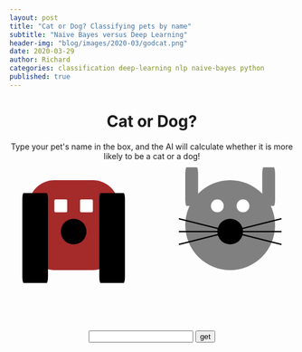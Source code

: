 ```yaml
---
layout: post
title: "Cat or Dog? Classifying pets by name"
subtitle: "Naive Bayes versus Deep Learning"
header-img: "blog/images/2020-03/godcat.png"
date: 2020-03-29
author: Richard
categories: classification deep-learning nlp naive-bayes python
published: true
---
```



<center><h1>Cat or Dog?</h1></center>
<center>Type your pet's name in the box, and the AI will calculate whether it is more likely to be a cat or a dog!</center>
<div style="display:flex; flex-direction:row; justify-content:center; align-items:center;
height: 300px;">
    <div id="dogPicture" style="    //background: #237449;
								  width : 300px;
								  height: 300px;
								  margin-right:25px;
								  margin-bottom:20px;
								  margin-top:20px;
								  transition: width 1s ease-in-out;
								  transition: height 1s ease-in-out;
">

<svg viewBox = "0 0 100 100" >
  <rect x="15" y="15%" rx="20" ry="20" width="70%" height="70%"
  style="fill:brown;" />
  <rect x="10" y="25" rx="1" ry="5" width="20%" height="70%"
  style="fill:black;" />
  <rect x="70" y="25" rx="1" ry="5" width="20%" height="70%"
  style="fill:black;" />
  <rect x="35" y="30" rx="1" ry="1" width="10%" height="10%"
  style="fill:white;" />
  <rect x="55" y="30" rx="1" ry="1" width="10%" height="10%"
  style="fill:white;" />
  <rect x="40" y="45" rx="10" ry="10" width="20%" height="20%"
  style="fill:black;" />
</svg>
</div>
    <div id="catPicture" style="    //background: #237449;
								  width : 300px;
								  height: 300px;
								  margin-left: 25px;
								  margin-bottom:20px;
								  margin-top: 20px;
								  transition: width 1s ease-in-out; 
								  transition: height 1s ease-in-out;
								  //border: 1px solid black";>
	<svg viewBox = "0 0 100 100">
  <rect x="15" y="15%" rx="35" ry="35" width="70%" height="70%"
  style="fill:grey;" />
  <rect x="15" y="5" rx="1" ry="5" width="10%" height="30%"
  style="fill:grey;" />
  <rect x="75" y="5" rx="1" ry="5" width="10%" height="30%"
  style="fill:grey;" />
  <rect x="35" y="30" rx="5" ry="5" width="10%" height="10%"
  style="fill:white;" />
  <rect x="55" y="30" rx="5" ry="5" width="10%" height="10%"
  style="fill:white;" />
  <rect x="40" y="45" rx="10" ry="10" width="20%" height="20%"
  style="fill:black;" />
  <line x1="50" y1="55" x2="10" y2="45" style="stroke:rgb(0,0,0);stroke-width:1" />
  <line x1="50" y1="55" x2="10" y2="55" style="stroke:rgb(0,0,0);stroke-width:1" />
  <line x1="50" y1="55" x2="10" y2="65" style="stroke:rgb(0,0,0);stroke-width:1" />
  <line x1="50" y1="55" x2="90" y2="45" style="stroke:rgb(0,0,0);stroke-width:1" />
  <line x1="50" y1="55" x2="90" y2="55" style="stroke:rgb(0,0,0);stroke-width:1" />
  <line x1="50" y1="55" x2="90" y2="65" style="stroke:rgb(0,0,0);stroke-width:1" />
</svg>							  
    </div>
</div>
<center><input type="text" id="form"></input>
<button onclick="process();">get</button></center>
<center><div id="result" style="margin-top:10px;"></div></center>

<script type="text/javascript">
/*! fast-levenshtein 2016-12-27. Copyright Ramesh Nair <ram@hiddentao.com> (http://www.hiddentao.com/) 
(MIT License)
Copyright (c) 2013 Ramesh Nair
Permission is hereby granted, free of charge, to any person obtaining a copy of this software and associated documentation files (the "Software"), to deal in the Software without restriction, including without limitation the rights to use, copy, modify, merge, publish, distribute, sublicense, and/or sell copies of the Software, and to permit persons to whom the Software is furnished to do so, subject to the following conditions:
The above copyright notice and this permission notice shall be included in all copies or substantial portions of the Software.
THE SOFTWARE IS PROVIDED "AS IS", WITHOUT WARRANTY OF ANY KIND, EXPRESS OR IMPLIED, INCLUDING BUT NOT LIMITED TO THE WARRANTIES OF MERCHANTABILITY, FITNESS FOR A PARTICULAR PURPOSE AND NONINFRINGEMENT. IN NO EVENT SHALL THE AUTHORS OR COPYRIGHT HOLDERS BE LIABLE FOR ANY CLAIM, DAMAGES OR OTHER LIABILITY, WHETHER IN AN ACTION OF CONTRACT, TORT OR OTHERWISE, ARISING FROM, OUT OF OR IN CONNECTION WITH THE SOFTWARE OR THE USE OR OTHER DEALINGS IN THE SOFTWARE.
*/
!function(){"use strict";var a;try{a="undefined"!=typeof Intl&&"undefined"!=typeof Intl.Collator?Intl.Collator("generic",{sensitivity:"base"}):null}catch(b){console.log("Collator could not be initialized and wouldn't be used")}var c=[],d=[],e={get:function(b,e,f){var g=f&&a&&f.useCollator,h=b.length,i=e.length;if(0===h)return i;if(0===i)return h;var j,k,l,m,n;for(l=0;i>l;++l)c[l]=l,d[l]=e.charCodeAt(l);c[i]=i;var o;if(g)for(l=0;h>l;++l){for(k=l+1,m=0;i>m;++m)j=k,o=0===a.compare(b.charAt(l),String.fromCharCode(d[m])),k=c[m]+(o?0:1),n=j+1,k>n&&(k=n),n=c[m+1]+1,k>n&&(k=n),c[m]=j;c[m]=k}else for(l=0;h>l;++l){for(k=l+1,m=0;i>m;++m)j=k,o=b.charCodeAt(l)===d[m],k=c[m]+(o?0:1),n=j+1,k>n&&(k=n),n=c[m+1]+1,k>n&&(k=n),c[m]=j;c[m]=k}return k}};"undefined"!=typeof define&&null!==define&&define.amd?define(function(){return e}):"undefined"!=typeof module&&null!==module&&"undefined"!=typeof exports&&module.exports===exports?module.exports=e:"undefined"!=typeof self&&"function"==typeof self.postMessage&&"function"==typeof self.importScripts?self.Levenshtein=e:"undefined"!=typeof window&&null!==window&&(window.Levenshtein=e)}();
</script>
<script src="/blog/scripts/2020-03/tokens.js"></script>
<script src="/blog/scripts/2020-03/cat.js"></script>
<script src="/blog/scripts/2020-03/dog.js"></script>
<script src="/blog/scripts/2020-03/getPet.js"></script>
